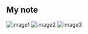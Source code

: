 ## My note
![image1](https://github.com/Rowing0914/Review_Reinforcement_Learning/blob/master/review_ucl_rl/Lec01_Intro_to_RL/images/1.JPG)
![image2](https://github.com/Rowing0914/Review_Reinforcement_Learning/blob/master/review_ucl_rl/Lec01_Intro_to_RL/images/2.JPG)
![image3](https://github.com/Rowing0914/Review_Reinforcement_Learning/blob/master/review_ucl_rl/Lec01_Intro_to_RL/images/3.JPG)